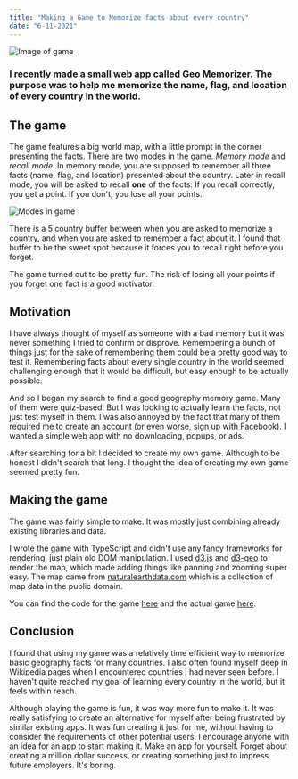 ```yaml
---
title: "Making a Game to Memorize facts about every country"
date: "6-11-2021"
---
```


![Image of game](/images/geo-memorizer/cover.png)

### I recently made a small web app called Geo Memorizer. The purpose was to help me memorize the name, flag, and location of every country in the world.

## The game

The game features a big world map, with a little prompt in the corner presenting the facts. There are two modes in the game. _Memory mode_ and _recall mode_. In memory mode, you are supposed to remember all three facts (name, flag, and location) presented about the country. Later in recall mode, you will be asked to recall **one** of the facts. If you recall correctly, you get a point. If you don't, you lose all your points.

![Modes in game](/images/geo-memorizer/modes-preview.png)

There is a 5 country buffer between when you are asked to memorize a country, and when you are asked to remember a fact about it. I found that buffer to be the sweet spot because it forces you to recall right before you forget.

The game turned out to be pretty fun. The risk of losing all your points if you forget one fact is a good motivator.

## Motivation

I have always thought of myself as someone with a bad memory but it was never something I tried to confirm or disprove. Remembering a bunch of things just for the sake of remembering them could be a pretty good way to test it. Remembering facts about every single country in the world seemed challenging enough that it would be difficult, but easy enough to be actually possible.

And so I began my search to find a good geography memory game. Many of them were quiz-based. But I was looking to actually learn the facts, not just test myself in them. I was also annoyed by the fact that many of them required me to create an account (or even worse, sign up with Facebook). I wanted a simple web app with no downloading, popups, or ads.

After searching for a bit I decided to create my own game. Although to be honest I didn't search that long. I thought the idea of creating my own game seemed pretty fun.

## Making the game

The game was fairly simple to make. It was mostly just combining already existing libraries and data.

I wrote the game with TypeScript and didn't use any fancy frameworks for rendering, just plain old DOM manipulation. I used [d3.js](https://github.com/d3/d3) and [d3-geo](https://github.com/d3/d3-geo) to render the map, which made adding things like panning and zooming super easy. The map came from [naturalearthdata.com](http://naturalearthdata.com/) which is a collection of map data in the public domain.

You can find the code for the game [here](https://github.com/carltheperson/geo-memorizer) and the actual game [here](https://geo-memorizer.web.app/).

## Conclusion

I found that using my game was a relatively time efficient way to memorize basic geography facts for many countries. I also often found myself deep in Wikipedia pages when I encountered countries I had never seen before. I haven't quite reached my goal of learning every country in the world, but it feels within reach.

Although playing the game is fun, it was way more fun to make it. It was really satisfying to create an alternative for myself after being frustrated by similar existing apps. It was fun creating it just for me, without having to consider the requirements of other potential users. I encourage anyone with an idea for an app to start making it. Make an app for yourself. Forget about creating a million dollar success, or creating something just to impress future employers. It's boring.
